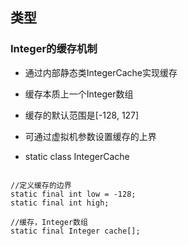 ## 类型

### Integer的缓存机制

* 通过内部静态类IntegerCache实现缓存
* 缓存本质上一个Integer数组
* 缓存的默认范围是[-128, 127]
* 可通过虚拟机参数设置缓存的上界

* static class IntegerCache

```

//定义缓存的边界
static final int low = -128;
static final int high;

//缓存，Integer数组
static final Integer cache[];

```